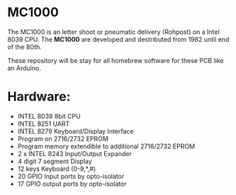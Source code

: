 # MC1000

The MC1000 is an letter shoot or pneumatic delivery (Rohpost) on a Intel 8039 CPU. The **MC1000** are developed and destributed from 1982 until end of the 80th.

These repository will be stay for all homebrew software for these PCB like an Arduino. 

# Hardware:

- INTEL 8039 8bit CPU
- INTEL 8251 UART
- INTEL 8279 Keyboard/Display Interface
- Program on 2716/2732 EPROM
- Program memory extendible to additional 2716/2732 EPROM
- 2 x INTEL 8243 Input/Output Expander
- 4 digit 7 segment Display
- 12 keys Keyboard (0-9,*,#)
- 20 GPIO Input ports by opto-isolator
- 17 GPIO output ports by opto-isolator




